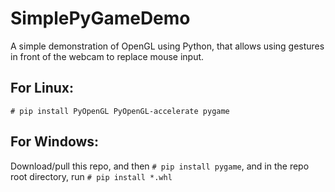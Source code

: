 # SimplePyGameDemo
A simple demonstration of OpenGL using Python, that allows using gestures in front of the webcam to replace mouse input.

## For Linux:
`# pip install PyOpenGL PyOpenGL-accelerate pygame`

## For Windows:
Download/pull this repo, and then 
`# pip install pygame`, and in the repo root directory, run
`# pip install *.whl`

~~~
